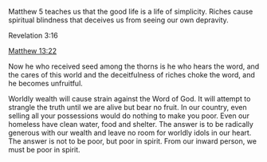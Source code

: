 Matthew 5 teaches us that the good life is a life of simplicity. Riches cause spiritual blindness that deceives us from seeing our own depravity.

Revelation 3:16

[Matthew 13:22](https://my.bible.com/bible/114/MAT.13.22)

Now he who received seed among the thorns is he who hears the word, and the cares of this world and the deceitfulness of riches choke the word, and he becomes unfruitful.

Worldly wealth will cause strain against the Word of God. It will attempt to strangle the truth until we are alive but bear no fruit. In our country, even selling all your possessions would do nothing to make you poor. Even our homeless have clean water, food and shelter. The answer is to be radically generous with our wealth and leave no room for worldly idols in our heart. The answer is not to be poor, but poor in spirit. From our inward person, we must be poor in spirit.